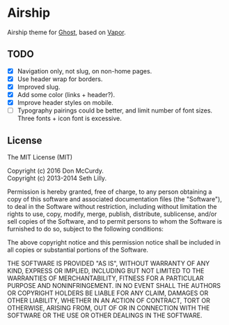 # Airship

Airship theme for [Ghost](http://github.com/tryghost/ghost/), based on [Vapor](https://github.com/sethlilly/Vapor).

## TODO

- [x] Navigation only, not slug, on non-home pages.
- [x] Use header wrap for borders.
- [x] Improved slug.
- [x] Add some color (links + header?).
- [x] Improve header styles on mobile.
- [ ] Typography pairings could be better, and limit number of font sizes. Three fonts + icon font is excessive.

## License

The MIT License (MIT)

Copyright (c) 2016 Don McCurdy.  
Copyright (c) 2013-2014 Seth Lilly.

Permission is hereby granted, free of charge, to any person obtaining a copy of this software and associated documentation files (the "Software"), to deal in the Software without restriction, including without limitation the rights to use, copy, modify, merge, publish, distribute, sublicense, and/or sell copies of the Software, and to permit persons to whom the Software is furnished to do so, subject to the following conditions:

The above copyright notice and this permission notice shall be included in all copies or substantial portions of the Software.

THE SOFTWARE IS PROVIDED "AS IS", WITHOUT WARRANTY OF ANY KIND, EXPRESS OR IMPLIED, INCLUDING BUT NOT LIMITED TO THE WARRANTIES OF MERCHANTABILITY, FITNESS FOR A PARTICULAR PURPOSE AND
NONINFRINGEMENT. IN NO EVENT SHALL THE AUTHORS OR COPYRIGHT HOLDERS BE LIABLE FOR ANY CLAIM, DAMAGES OR OTHER LIABILITY, WHETHER IN AN ACTION OF CONTRACT, TORT OR OTHERWISE, ARISING FROM, OUT OF OR IN CONNECTION WITH THE SOFTWARE OR THE USE OR OTHER DEALINGS IN THE SOFTWARE.
